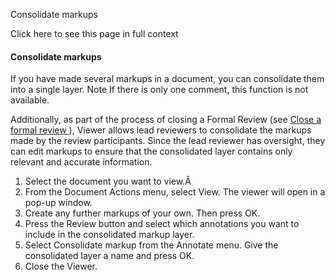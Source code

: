 Consolidate markups

Click here to see this page in full context

####  Consolidate markups

If you have made several markups in a document, you can consolidate them into
a single layer.  Note  If there is only one comment, this function is not
available.

Additionally, as part of the process of closing a Formal Review (see [ Close a
formal review ](../Activities/Close_a_FR.htm#h) ), Viewer allows lead
reviewers to consolidate the markups made by the review participants. Since
the lead reviewer has oversight, they can edit markups to ensure that the
consolidated layer contains only relevant and accurate information.

  1. Select the document you want to view.Â 
  2. From the Document Actions menu, select View. The viewer will open in a pop-up window. 
  3. Create any further markups of your own. Then press OK. 
  4. Press the Review button and select which annotations you want to include in the consolidated markup layer. 
  5. Select Consolidate markup from the Annotate menu. Give the consolidated layer a name and press OK. 
  6. Close the Viewer. 

